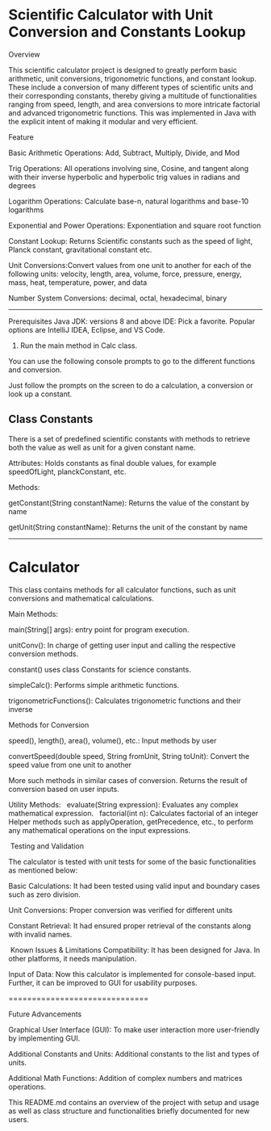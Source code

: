 Scientific Calculator with Unit Conversion and Constants Lookup
===========================================================
Overview

This scientific calculator project is designed to greatly perform basic arithmetic, unit conversions, trigonometric functions, and constant lookup. These include a conversion of many different types of scientific units and their corresponding constants, thereby giving a multitude of functionalities ranging from speed, length, and area conversions to more intricate factorial and advanced trigonometric functions. This was implemented in Java with the explicit intent of making it modular and very efficient.

Feature

Basic Arithmetic Operations: Add, Subtract, Multiply, Divide, and Mod

Trig Operations: All operations involving sine, Cosine, and tangent along with their inverse hyperbolic and hyperbolic trig values in radians and degrees

Logarithm Operations: Calculate base-n, natural logarithms and base-10 logarithms

Exponential and Power Operations: Exponentiation and square root function

Constant Lookup: Returns Scientific constants such as the speed of light, Planck constant, gravitational constant etc.

Unit Conversions:Convert values from one unit to another for each of the following units: velocity, length, area, volume, force, pressure, energy, mass, heat, temperature, power, and data

Number System Conversions: decimal, octal, hexadecimal, binary

-------------------
Prerequisites
Java JDK: versions 8 and above
IDE: Pick a favorite. Popular options are IntelliJ IDEA, Eclipse, and VS Code.

1. Run the main method in Calc class.

You can use the following console prompts to go to the different functions and conversion.

Just follow the prompts on the screen to do a calculation, a conversion or look up a constant.

Class Constants
-------------

There is a set of predefined scientific constants with methods to retrieve both the value as well as unit for a given constant name.

Attributes: Holds constants as final double values, for example speedOfLight, planckConstant, etc.

Methods:


getConstant(String constantName): Returns the value of the constant by name

getUnit(String constantName): Returns the unit of the constant by name

--------------------------------------------------------
Calculator
========================================================
This class contains methods for all calculator functions, such as unit conversions and mathematical calculations.

Main Methods:

main(String[] args): entry point for program execution.

unitConv(): In charge of getting user input and calling the respective conversion methods.

constant() uses class Constants for science constants.

simpleCalc(): Performs simple arithmetic functions.

trigonometricFunctions(): Calculates trigonometric functions and their inverse

Methods for Conversion

speed(), length(), area(), volume(), etc.: Input methods by user

convertSpeed(double speed, String fromUnit, String toUnit): Convert the speed value from one unit to another

More such methods in similar cases of conversion. Returns the result of conversion based on user inputs.

Utility Methods:
 
evaluate(String expression): Evaluates any complex mathematical expression.
 
factorial(int n): Calculates factorial of an integer
Helper methods such as applyOperation, getPrecedence, etc., to perform any mathematical operations on the input expressions.

 Testing and Validation

The calculator is tested with unit tests for some of the basic functionalities as mentioned below:

Basic Calculations: It had been tested using valid input and boundary cases such as zero division.

Unit Conversions: Proper conversion was verified for different units

Constant Retrieval: It had ensured proper retrieval of the constants along with invalid names.

 Known Issues & Limitations
Compatibility: It has been designed for Java. In other platforms, it needs manipulation.

Input of Data: Now this calculator is implemented for console-based input. Further, it can be improved to GUI for usability purposes.

==============================

Future Advancements

Graphical User Interface (GUI): To make user interaction more user-friendly by implementing GUI.

Additional Constants and Units: Additional constants to the list and types of units.

Additional Math Functions: Addition of complex numbers and matrices operations.

This README.md contains an overview of the project with setup and usage as well as class structure and functionalities briefly documented for new users.
